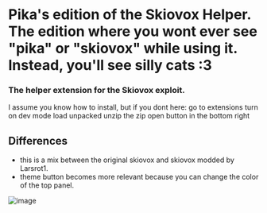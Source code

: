 # Pika's edition of the Skiovox Helper. The edition where you wont ever see "pika" or "skiovox" while using it. Instead, you'll see silly cats :3 
### The helper extension for the Skiovox exploit.

I assume you know how to install, but if you dont here: 
go to extensions
turn on dev mode
load unpacked
unzip the zip
open button in the bottom right

## Differences
- this is a mix between the original skiovox and skiovox modded by Larsrot1.
- theme button becomes more relevant because you can change the color of the top panel.

![image](https://github.com/zkayns/skiovox-helper/assets/80561998/4c09893a-65a5-45da-b70b-5f3d20c27d54)
